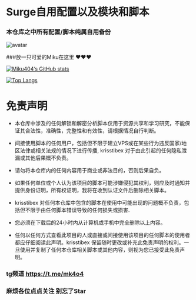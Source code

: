 # Surge自用配置以及模块和脚本
### 本仓库之中所有配置/脚本纯属自用备份

![avatar](https://raw.githubusercontent.com/krisstibex/404Zone/main/Other/2FE1BC60-FD06-4C3B-A636-E3E956331B84.jpeg)

###放一只可爱的Miku在这里 ❤️❤️❤️

[![Miku404‘s GitHub stats](https://github-readme-stats.vercel.app/api?username=krisstibex&show_icons=true&count_private=true&theme=vue)](https://github.com/krisstibex/Profiles)

[![Top Langs](https://github-readme-stats.vercel.app/api/top-langs/?username=krisstibex&layout=compact&theme=vue)](https://github.com/krisstibex/404Zone)

# 免责声明
- 本仓库中涉及的任何解锁和解密分析脚本仅用于资源共享和学习研究，不能保证其合法性，准确性，完整性和有效性，请根据情况自行判断。

- 间接使用脚本的任何用户，包括但不限于建立VPS或在某些行为违反国家/地区法律或相关法规的情况下进行传播, krisstibex 对于由此引起的任何隐私泄漏或其他后果概不负责。

- 请勿将本仓库内的任何内容用于商业或非法目的，否则后果自负。

- 如果任何单位或个人认为该项目的脚本可能涉嫌侵犯其权利，则应及时通知并提供身份证明，所有权证明，我将在收到认证文件后删除相关脚本。

- krisstibex 对任何本仓库中包含的脚本在使用中可能出现的问题概不负责，包括但不限于由任何脚本错误导致的任何损失或损害.

- 您必须在下载后的24小时内从计算机或手机中完全删除以上内容。

- 任何以任何方式查看此项目的人或直接或间接使用该项目的任何脚本的使用者都应仔细阅读此声明。krisstibex 保留随时更改或补充此免责声明的权利。一旦使用并复制了任何本仓库相关脚本或其他内容，则视为您已接受此免责声明。

### tg频道 https://t.me/mk4o4
### 麻烦各位点点关注 别忘了Star
